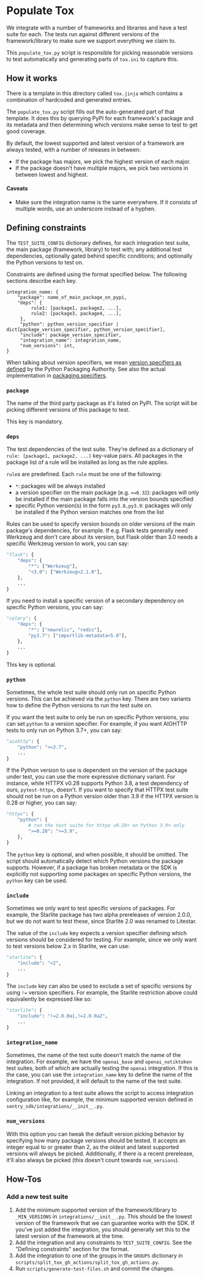 # Populate Tox

We integrate with a number of frameworks and libraries and have a test suite for
each. The tests run against different versions of the framework/library to make
sure we support everything we claim to.

This `populate_tox.py` script is responsible for picking reasonable versions to
test automatically and generating parts of `tox.ini` to capture this.

## How it works

There is a template in this directory called `tox.jinja` which contains a
combination of hardcoded and generated entries.

The `populate_tox.py` script fills out the auto-generated part of that template.
It does this by querying PyPI for each framework's package and its metadata and
then determining which versions make sense to test to get good coverage.

By default, the lowest supported and latest version of a framework are always
tested, with a number of releases in between:
- If the package has majors, we pick the highest version of each major.
- If the package doesn't have multiple majors, we pick two versions in between
  lowest and highest.

#### Caveats

- Make sure the integration name is the same everywhere. If it consists of
  multiple words, use an underscore instead of a hyphen.

## Defining constraints

The `TEST_SUITE_CONFIG` dictionary defines, for each integration test suite,
the main package (framework, library) to test with; any additional test
dependencies, optionally gated behind specific conditions; and optionally
the Python versions to test on.

Constraints are defined using the format specified below. The following sections
describe each key.

```
integration_name: {
    "package": name_of_main_package_on_pypi,
    "deps": {
         rule1: [package1, package2, ...],
         rule2: [package3, package4, ...],
     },
     "python": python_version_specifier | dict[package_version_specifier, python_version_specifier],
     "include": package_version_specifier,
     "integration_name": integration_name,
     "num_versions": int,
}
```

When talking about version specifiers, we mean
[version specifiers as defined](https://packaging.python.org/en/latest/specifications/version-specifiers/#id5)
by the Python Packaging Authority. See also the actual implementation
in [packaging.specifiers](https://packaging.pypa.io/en/stable/specifiers.html).

### `package`

The name of the third party package as it's listed on PyPI. The script will
be picking different versions of this package to test.

This key is mandatory.

### `deps`

The test dependencies of the test suite. They're defined as a dictionary of
`rule: [package1, package2, ...]` key-value pairs. All packages
in the package list of a rule will be installed as long as the rule applies.

`rule`s are predefined. Each `rule` must be one of the following:
  - `*`: packages will be always installed
  - a version specifier on the main package (e.g. `<=0.32`): packages will only
    be installed if the main package falls into the version bounds specified
  - specific Python version(s) in the form `py3.8,py3.9`: packages will only be
    installed if the Python version matches one from the list

Rules can be used to specify version bounds on older versions of the main
package's dependencies, for example. If e.g. Flask tests generally need
Werkzeug and don't care about its version, but Flask older than 3.0 needs
a specific Werkzeug version to work, you can say:

```python
"flask": {
    "deps": {
        "*": ["Werkzeug"],
        "<3.0": ["Werkzeug<2.1.0"],
    },
    ...
}
```

If you need to install a specific version of a secondary dependency on specific
Python versions, you can say:

```python
"celery": {
    "deps": {
        "*": ["newrelic", "redis"],
        "py3.7": ["importlib-metadata<5.0"],
    },
    ...
}
```

This key is optional.

### `python`

Sometimes, the whole test suite should only run on specific Python versions.
This can be achieved via the `python` key. There are two variants how to define
the Python versions to run the test suite on.

If you want the test suite to only be run on specific Python versions, you can
set `python` to a version specifier. For example, if you want AIOHTTP tests to
only run on Python 3.7+, you can say:

```python
"aiohttp": {
    "python": ">=3.7",
    ...
}
```

If the Python version to use is dependent on the version of the package under
test, you can use the more expressive dictionary variant. For instance, while
HTTPX v0.28 supports Python 3.8, a test dependency of ours, `pytest-httpx`,
doesn't. If you want to specify that HTTPX test suite should not be run on
a Python version older than 3.9 if the HTTPX version is 0.28 or higher, you can
say:

```python
"httpx": {
    "python": {
        # run the test suite for httpx v0.28+ on Python 3.9+ only
        ">=0.28": ">=3.9",
    },
}
```

The `python` key is optional, and when possible, it should be omitted. The script
should automatically detect which Python versions the package supports. However,
if a package has broken metadata or the SDK is explicitly not supporting some
packages on specific Python versions, the `python` key can be used.

### `include`

Sometimes we only want to test specific versions of packages. For example, the
Starlite package has two alpha prereleases of version 2.0.0, but we do not want
to test these, since Starlite 2.0 was renamed to Litestar.

The value of the `include` key expects a version specifier defining which
versions should be considered for testing. For example, since we only want to test
versions below 2.x in Starlite, we can use:

```python
"starlite": {
    "include": "<2",
    ...
}
```

The `include` key can also be used to exclude a set of specific versions by using
`!=` version specifiers. For example, the Starlite restriction above could equivalently
be expressed like so:


```python
"starlite": {
    "include": "!=2.0.0a1,!=2.0.0a2",
    ...
}
```

### `integration_name`

Sometimes, the name of the test suite doesn't match the name of the integration.
For example, we have the `openai_base` and `openai_notiktoken` test suites, both
of which are actually testing the `openai` integration. If this is the case, you
can use the `integration_name` key to define the name of the integration. If not
provided, it will default to the name of the test suite.

Linking an integration to a test suite allows the script to access integration
configuration like, for example, the minimum supported version defined in
`sentry_sdk/integrations/__init__.py`.

### `num_versions`

With this option you can tweak the default version picking behavior by specifying
how many package versions should be tested. It accepts an integer equal to or
greater than 2, as the oldest and latest supported versions will always be
picked. Additionally, if there is a recent prerelease, it'll also always be
picked (this doesn't count towards `num_versions`).


## How-Tos

### Add a new test suite

1. Add the minimum supported version of the framework/library to `_MIN_VERSIONS`
   in `integrations/__init__.py`. This should be the lowest version of the
   framework that we can guarantee works with the SDK. If you've just added the
   integration, you should generally set this to the latest version of the framework
   at the time.
2. Add the integration and any constraints to `TEST_SUITE_CONFIG`. See the
   "Defining constraints" section for the format.
3. Add the integration to one of the groups in the `GROUPS` dictionary in
   `scripts/split_tox_gh_actions/split_tox_gh_actions.py`.
4. Run `scripts/generate-test-files.sh` and commit the changes.
